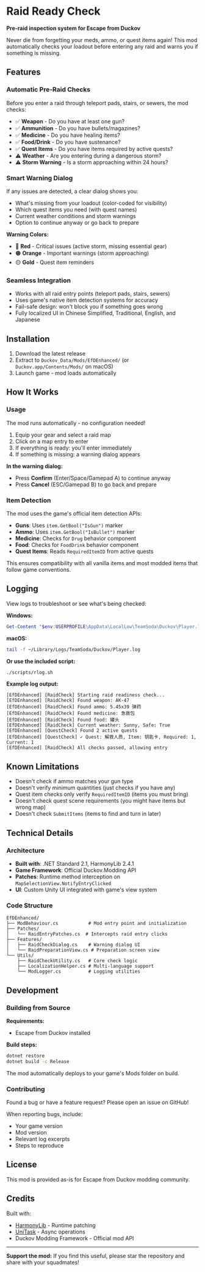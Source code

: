# Raid Ready Check

**Pre-raid inspection system for Escape from Duckov**

Never die from forgetting your meds, ammo, or quest items again! This mod automatically checks your loadout before entering any raid and warns you if something is missing.

## Features

### Automatic Pre-Raid Checks

Before you enter a raid through teleport pads, stairs, or sewers, the mod checks:

- ✅ **Weapon** - Do you have at least one gun?
- ✅ **Ammunition** - Do you have bullets/magazines?
- ✅ **Medicine** - Do you have healing items?
- ✅ **Food/Drink** - Do you have sustenance?
- ✅ **Quest Items** - Do you have items required by active quests?
- ⚠️ **Weather** - Are you entering during a dangerous storm?
- ⚠️ **Storm Warning** - Is a storm approaching within 24 hours?

### Smart Warning Dialog

If any issues are detected, a clear dialog shows you:
- What's missing from your loadout (color-coded for visibility)
- Which quest items you need (with quest names)
- Current weather conditions and storm warnings
- Option to continue anyway or go back to prepare

**Warning Colors:**
- 🔴 **Red** - Critical issues (active storm, missing essential gear)
- 🟠 **Orange** - Important warnings (storm approaching)
- 🟡 **Gold** - Quest item reminders

### Seamless Integration

- Works with all raid entry points (teleport pads, stairs, sewers)
- Uses game's native item detection systems for accuracy
- Fail-safe design: won't block you if something goes wrong
- Fully localized UI in Chinese Simplified, Traditional, English, and Japanese

## Installation

1. Download the latest release
2. Extract to `Duckov_Data/Mods/EfDEnhanced/` (or `Duckov.app/Contents/Mods/` on macOS)
3. Launch game - mod loads automatically

## How It Works

### Usage

The mod runs automatically - no configuration needed!

1. Equip your gear and select a raid map
2. Click on a map entry to enter
3. If everything is ready: you'll enter immediately
4. If something is missing: a warning dialog appears

**In the warning dialog:**
- Press **Confirm** (Enter/Space/Gamepad A) to continue anyway
- Press **Cancel** (ESC/Gamepad B) to go back and prepare

### Item Detection

The mod uses the game's official item detection APIs:

- **Guns**: Uses `item.GetBool("IsGun")` marker
- **Ammo**: Uses `item.GetBool("IsBullet")` marker  
- **Medicine**: Checks for `Drug` behavior component
- **Food**: Checks for `FoodDrink` behavior component
- **Quest Items**: Reads `RequiredItemID` from active quests

This ensures compatibility with all vanilla items and most modded items that follow game conventions.

## Logging

View logs to troubleshoot or see what's being checked:

**Windows:**
```powershell
Get-Content "$env:USERPROFILE\AppData\LocalLow\TeamSoda\Duckov\Player.log" -Wait
```

**macOS:**
```bash
tail -f ~/Library/Logs/TeamSoda/Duckov/Player.log
```

**Or use the included script:**
```bash
./scripts/rlog.sh
```

**Example log output:**
```
[EfDEnhanced] [RaidCheck] Starting raid readiness check...
[EfDEnhanced] [RaidCheck] Found weapon: AK-47
[EfDEnhanced] [RaidCheck] Found ammo: 5.45x39 弹药
[EfDEnhanced] [RaidCheck] Found medicine: 急救包
[EfDEnhanced] [RaidCheck] Found food: 罐头
[EfDEnhanced] [RaidCheck] Current weather: Sunny, Safe: True
[EfDEnhanced] [QuestCheck] Found 2 active quests
[EfDEnhanced] [QuestCheck] ✓ Quest: 解救人质, Item: 钥匙卡, Required: 1, Current: 1
[EfDEnhanced] [RaidCheck] All checks passed, allowing entry
```

## Known Limitations

- Doesn't check if ammo matches your gun type
- Doesn't verify minimum quantities (just checks if you have any)
- Quest item checks only verify `RequiredItemID` (items you must bring)
- Doesn't check quest scene requirements (you might have items but wrong map)
- Doesn't check `SubmitItems` (items to find and turn in later)

## Technical Details

### Architecture

- **Built with**: .NET Standard 2.1, HarmonyLib 2.4.1
- **Game Framework**: Official Duckov.Modding API
- **Patches**: Runtime method interception on `MapSelectionView.NotifyEntryClicked`
- **UI**: Custom Unity UI integrated with game's view system

### Code Structure

```
EfDEnhanced/
├── ModBehaviour.cs           # Mod entry point and initialization
├── Patches/
│   └── RaidEntryPatches.cs  # Intercepts raid entry clicks
├── Features/
│   ├── RaidCheckDialog.cs    # Warning dialog UI
│   └── RaidPreparationView.cs # Preparation screen view
└── Utils/
    ├── RaidCheckUtility.cs   # Core check logic
    ├── LocalizationHelper.cs # Multi-language support
    └── ModLogger.cs          # Logging utilities
```

## Development

### Building from Source

**Requirements:**
- Escape from Duckov installed

**Build steps:**
```bash
dotnet restore
dotnet build -c Release
```

The mod automatically deploys to your game's Mods folder on build.

### Contributing

Found a bug or have a feature request? Please open an issue on GitHub!

When reporting bugs, include:
- Your game version
- Mod version
- Relevant log excerpts
- Steps to reproduce

## License

This mod is provided as-is for Escape from Duckov modding community.

## Credits

Built with:
- [HarmonyLib](https://github.com/pardeike/Harmony) - Runtime patching
- [UniTask](https://github.com/Cysharp/UniTask) - Async operations
- Duckov Modding Framework - Official mod API

---

**Support the mod:** If you find this useful, please star the repository and share with your squadmates!

